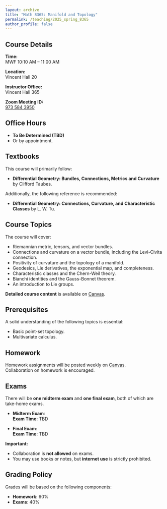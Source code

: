 ```yaml
---
layout: archive
title: "Math 8365: Manifold and Topology"
permalink: /teaching/2025_spring_8365
author_profile: false
---
```


## Course Details

**Time:**  
MWF 10:10 AM – 11:00 AM  

**Location:**  
Vincent Hall 20  

**Instructor Office:**  
Vincent Hall 365  

**Zoom Meeting ID:**  
[973 584 3950](https://umn.zoom.us/j/9735843950)  

## Office Hours
- **To Be Determined (TBD)**  
- Or by appointment.  

## Textbooks
This course will primarily follow:  
- **Differential Geometry: Bundles, Connections, Metrics and Curvature** by Clifford Taubes.  

Additionally, the following reference is recommended:  
- **Differential Geometry: Connections, Curvature, and Characteristic Classes** by L. W. Tu.  

## Course Topics
The course will cover:  
- Riemannian metric, tensors, and vector bundles.  
- Connections and curvature on a vector bundle, including the Levi-Civita connection.  
- Positivity of curvature and the topology of a manifold.  
- Geodesics, Lie derivatives, the exponential map, and completeness.  
- Characteristic classes and the Chern-Weil theory.  
- Bianchi identities and the Gauss-Bonnet theorem.  
- An introduction to Lie groups.  

**Detailed course content** is available on [Canvas](https://canvas.umn.edu/courses/483935/pages/course-content).  

## Prerequisites
A solid understanding of the following topics is essential:  
- Basic point-set topology.  
- Multivariate calculus.  

## Homework
Homework assignments will be posted weekly on [Canvas](https://canvas.umn.edu/courses/356310).  
Collaboration on homework is encouraged.  

## Exams
There will be **one midterm exam** and **one final exam**, both of which are take-home exams.  

- **Midterm Exam**:  
  **Exam Time:** TBD  

- **Final Exam**:  
  **Exam Time:** TBD  

**Important:**  
- Collaboration is **not allowed** on exams.  
- You may use books or notes, but **internet use** is strictly prohibited.  

## Grading Policy
Grades will be based on the following components:  
- **Homework**: 60%  
- **Exams**: 40%  
